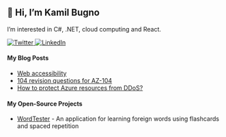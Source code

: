 ## 👋 Hi, I’m Kamil Bugno

I’m interested in C#, .NET, cloud computing and React.

<div>
<a href="https://twitter.com/KamilBugnoKrk">
<img src="https://img.shields.io/badge/Twitter--blue?style=social&logo=twitter" alt="Twitter" />
</a>
<a href="https://www.linkedin.com/in/kamil-bugno/">
<img src="https://img.shields.io/badge/LinkedIn--blue?style=social&logo=linkedin" alt="LinkedIn" />
</a>
</div>

#### My Blog Posts
* [Web accessibility](https://dev.to/kamilbugnokrk/web-accessibility-3805)
* [104 revision questions for AZ-104](https://dev.to/kamilbugnokrk/104-revision-questions-for-az-104-49oc)
* [How to protect Azure resources from DDoS?](https://dev.to/kamilbugnokrk/how-to-protect-azure-resources-from-ddos-53p1)

#### My Open-Source Projects
* [WordTester](http://wordtester.org/) - An application for learning foreign words using flashcards and spaced repetition 
